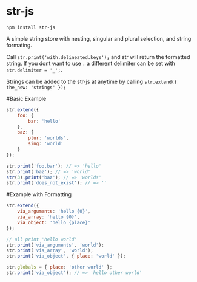 str-js
=========

`npm install str-js`

A simple string store with nesting, singular and plural selection, and string formating.

Call `str.print('with.delineated.keys');` and str will return the formatted string. If you
dont want to use `.` a different delimiter can be set with `str.delimiter = '_';`.

Strings can be added to the str-js at anytime by calling `str.extend({ the_new: 'strings' });`

#Basic Example

```js
str.extend({
    foo: {
        bar: 'hello'
    },
    baz: {
        plur: 'worlds',
        sing: 'world'
    }
});

str.print('foo.bar'); // => 'hello'
str.print('baz'); // => 'world'
str(3).print('baz'); // => 'worlds'
str.print('does_not_exist'); // => ''
```

#Example with Formatting

```js
str.extend({
    via_arguments: 'hello {0}',
    via_array: 'hello {0}',
    via_object: 'hello {place}'
});

// all print 'hello world'
str.print('via_arguments', 'world');
str.print('via_array', 'world');
str.print('via_object', { place: 'world' });

str.globals = { place: 'other world' };
str.print('via_object'); // => 'hello other world'
```
